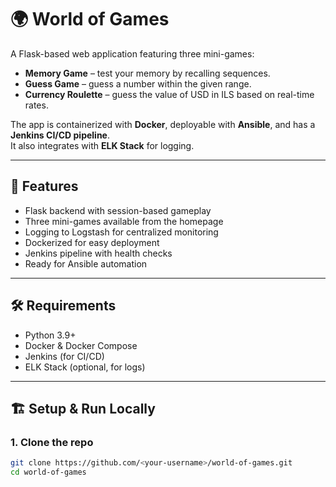 # 🌍 World of Games

A Flask-based web application featuring three mini-games:  
- **Memory Game** – test your memory by recalling sequences.  
- **Guess Game** – guess a number within the given range.  
- **Currency Roulette** – guess the value of USD in ILS based on real-time rates.  

The app is containerized with **Docker**, deployable with **Ansible**, and has a **Jenkins CI/CD pipeline**.  
It also integrates with **ELK Stack** for logging.

---

## 🚀 Features
- Flask backend with session-based gameplay
- Three mini-games available from the homepage
- Logging to Logstash for centralized monitoring
- Dockerized for easy deployment
- Jenkins pipeline with health checks
- Ready for Ansible automation

---

## 🛠️ Requirements
- Python 3.9+  
- Docker & Docker Compose  
- Jenkins (for CI/CD)  
- ELK Stack (optional, for logs)

---

## 🏗️ Setup & Run Locally

### 1. Clone the repo
```bash
git clone https://github.com/<your-username>/world-of-games.git
cd world-of-games
